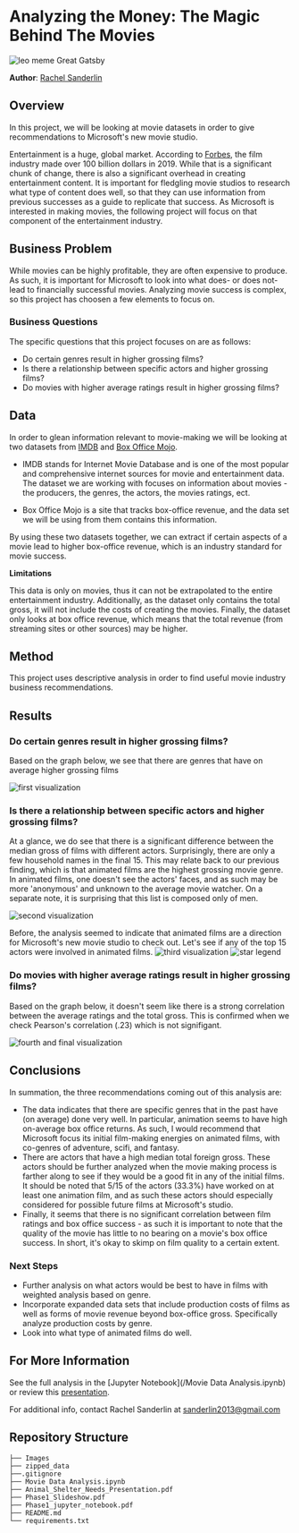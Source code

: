 # Analyzing the Money: The Magic Behind The Movies

![leo meme Great Gatsby](Images/Leo_meme.png)

**Author**: [Rachel Sanderlin](mailto:sanderlin2013@gmail.com)

## Overview

In this project, we will be looking at movie datasets in order to give recommendations to Microsoft's new movie studio.

Entertainment is a huge, global market. According to [Forbes](https://www.forbes.com/sites/rosaescandon/2020/03/12/the-film-industry-made-a-record-breaking-100-billion-last-year/?sh=5404bc6634cd), the film industry made over 100 billion dollars in 2019. While that is a significant chunk of change, there is also a significant overhead in creating entertainment content. It is important for fledgling movie studios to research what type of content does well, so that they can use information from previous successes as a guide to replicate that success. As Microsoft is interested in making movies, the following project will focus on that component of the entertainment industry.

## Business Problem

While movies can be highly profitable, they are often expensive to produce. As such, it is important for Microsoft to look into what does- or does not- lead to financially successful movies. Analyzing movie success is complex, so this project has choosen a few elements to focus on. 

### Business Questions

The specific questions that this project focuses on are as follows: 
- Do certain genres result in higher grossing films?
- Is there a relationship between specific actors and higher grossing films?
- Do movies with higher average ratings result in higher grossing films?

## Data 

In order to glean information relevant to movie-making we will be looking at two datasets from [IMDB](https://www.imdb.com/) and [Box Office Mojo](https://www.boxofficemojo.com/). 

- IMDB stands for Internet Movie Database and is one of the most popular and comprehensive internet sources for movie and entertainment data. The dataset we are working with focuses on information about movies - the producers, the genres, the actors, the movies ratings, ect. 

- Box Office Mojo is a site that tracks box-office revenue, and the data set we will be using from them contains this information. 

By using these two datasets together, we can extract if certain aspects of a movie lead to higher box-office revenue, which is an industry standard for movie success. 

**Limitations** 

This data is only on movies, thus it can not be extrapolated to the entire entertainment industry. Additionally, as the dataset only contains the total gross, it will not include the costs of creating the movies. Finally, the dataset only looks at box office revenue, which means that the total revenue (from streaming sites or other sources) may be higher. 

## Method

This project uses descriptive analysis in order to find useful movie industry business recommendations.

## Results

### Do certain genres result in higher grossing films?
Based on the graph below, we see that there are genres that have on average higher grossing films

 ![first visualization](Images/avg_tg_genres.png)
 
 ### Is there a relationship between specific actors and higher grossing films?
  At a glance, we do see that there is a significant difference between the median gross of films with different actors. Surprisingly, there are only a few household names in the final 15. This may relate back to our previous finding, which is that animated films are the highest grossing movie genre. In animated films, one doesn't see the actors' faces, and as such may be more 'anonymous' and unknown to the average movie watcher. On a separate note, it is surprising that this list is composed only of men.
  
 ![second visualization](Images/med_tg_top15.png)
 
Before, the analysis seemed to indicate that animated films are a direction for Microsoft's new movie studio to check out. Let's see if any of the top 15 actors were involved in animated films.
 ![third visualization](Images/top15_in_animation.png)
 ![star legend](Images/star_legend.png)
 
### Do movies with higher average ratings result in higher grossing films?
Based on the graph below, it doesn't seem like there is a strong correlation between the average ratings and the total gross. This is confirmed when we check Pearson's correlation (.23) which is not signifigant. 

 ![fourth and final visualization](Images/tg_avgrating.png)
 
 ## Conclusions
 
In summation, the three recommendations coming out of this analysis are:

 - The data indicates that there are specific genres that in the past have (on average) done very well. In particular, animation seems to have high on-average box office returns. As such, I would recommend that Microsoft focus its initial film-making energies on animated films, with co-genres of adventure, scifi, and fantasy.
- There are actors that have a high median total foreign gross. These actors should be further analyzed when the movie making process is farther along to see if they would be a good fit in any of the initial films. It should be noted that 5/15 of the actors (33.3%) have worked on at least one animation film, and as such these actors should especially considered for possible future films at Microsoft's studio.
- Finally, it seems that there is no significant correlation between film ratings and box office success - as such it is important to note that the quality of the movie has little to no bearing on a movie's box office success. In short, it's okay to skimp on film quality to a certain extent.

### Next Steps

- Further analysis on what actors would be best to have in films with weighted analysis based on genre.
- Incorporate expanded data sets that include production costs of films as well as forms of movie revenue beyond box-office gross. Specifically analyze production costs by genre.
- Look into what type of animated films do well.

## For More Information
See the full analysis in the [Jupyter Notebook](/Movie Data Analysis.ipynb) or review this [presentation](/Phase1_Slideshow.pdf).

For additional info, contact Rachel Sanderlin at [sanderlin2013@gmail.com](mailto:sanderlin2013@gmail.com)

## Repository Structure

```
├── Images
├── zipped_data
├──.gitignore
├── Movie Data Analysis.ipynb
├── Animal_Shelter_Needs_Presentation.pdf
├── Phase1_Slideshow.pdf
├── Phase1_jupyter_notebook.pdf
├── README.md
└── requirements.txt
```

